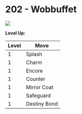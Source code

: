 # 202 - Wobbuffet
![][202]

**Level Up:**

Level | Move
---   | ---
  1   | Splash
  1   | Charm
  1   | Encore
  1   | Counter
  1   | Mirror Coat
  1   | Safeguard
  1   | Destiny Bond



[202]: /img/pokemon/202.png
